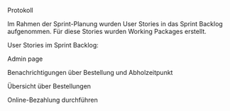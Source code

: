 Protokoll

Im Rahmen der Sprint-Planung wurden User Stories in das Sprint Backlog aufgenommen. Für diese Stories wurden Working Packages erstellt.

User Stories im Sprint Backlog:

Admin page

Benachrichtigungen über Bestellung und Abholzeitpunkt

Übersicht über Bestellungen

Online-Bezahlung durchführen
